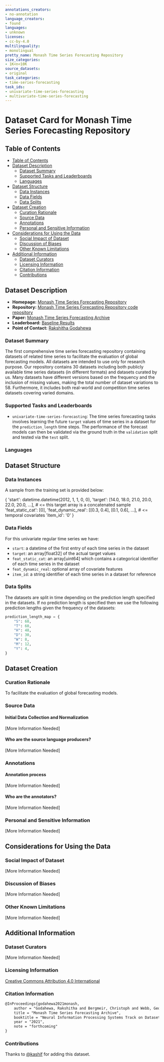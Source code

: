 ```yaml
---
annotations_creators:
- no-annotation
language_creators:
- found
languages:
- unknown
licenses:
- cc-by-4.0
multilinguality:
- monolingual
pretty_name: Monash Time Series Forecasting Repository
size_categories:
- 1K<n<10K
source_datasets:
- original
task_categories:
- time-series-forecasting
task_ids:
- univariate-time-series-forecasting
- multivariate-time-series-forecasting
---
```


# Dataset Card for Monash Time Series Forecasting Repository

## Table of Contents
- [Table of Contents](#table-of-contents)
- [Dataset Description](#dataset-description)
  - [Dataset Summary](#dataset-summary)
  - [Supported Tasks and Leaderboards](#supported-tasks-and-leaderboards)
  - [Languages](#languages)
- [Dataset Structure](#dataset-structure)
  - [Data Instances](#data-instances)
  - [Data Fields](#data-fields)
  - [Data Splits](#data-splits)
- [Dataset Creation](#dataset-creation)
  - [Curation Rationale](#curation-rationale)
  - [Source Data](#source-data)
  - [Annotations](#annotations)
  - [Personal and Sensitive Information](#personal-and-sensitive-information)
- [Considerations for Using the Data](#considerations-for-using-the-data)
  - [Social Impact of Dataset](#social-impact-of-dataset)
  - [Discussion of Biases](#discussion-of-biases)
  - [Other Known Limitations](#other-known-limitations)
- [Additional Information](#additional-information)
  - [Dataset Curators](#dataset-curators)
  - [Licensing Information](#licensing-information)
  - [Citation Information](#citation-information)
  - [Contributions](#contributions)

## Dataset Description

- **Homepage:** [Monash Time Series Forecasting Repository](https://forecastingdata.org/)
- **Repository:** [Monash Time Series Forecasting Repository code repository](https://github.com/rakshitha123/TSForecasting)
- **Paper:** [Monash Time Series Forecasting Archive](https://openreview.net/pdf?id=wEc1mgAjU-)
- **Leaderboard:** [Baseline Results](https://forecastingdata.org/#results)
- **Point of Contact:** [Rakshitha Godahewa](mailto:rakshitha.godahewa@monash.edu)

### Dataset Summary

The first comprehensive time series forecasting repository containing datasets of related time series to facilitate the evaluation of global forecasting models. All datasets are intended to use only for research purpose. Our repository contains 30 datasets including both publicly available time series datasets (in different formats) and datasets curated by us. Many datasets have different versions based on the frequency and the inclusion of missing values, making the total number of dataset variations to 58. Furthermore, it includes both real-world and competition time series datasets covering varied domains.

### Supported Tasks and Leaderboards

- `univariate-time-series-forecasting`: The time series forecasting tasks involves learning the future `target` values of time series in a dataset for the `prediction_length` time steps. The performance of the forecast models can then be validated via the ground truth in the `validation` split and tested via the `test` split.


### Languages

## Dataset Structure

### Data Instances

A sample from the training set is provided below:

{
  'start': datetime.datetime(2012, 1, 1, 0, 0),
  'target': [14.0, 18.0, 21.0, 20.0, 22.0, 20.0, ...], # <= this target array is a concatenated sample
  'feat_static_cat': [0], 
  'feat_dynamic_real': [[0.3, 0.4], [0.1, 0.6], ...], # <= temporal covariates
  'item_id': '0'
}


### Data Fields

For this univariate regular time series we have:

* `start`: a datetime of the first entry of each time series in the dataset
* `target`: an array[float32] of the actual target values
* `feat_static_cat`: an array[uint64] which contains a categorical identifier of each time series in the dataset
* `feat_dynamic_real`: optional array of covariate features
* `item_id`: a string identifier of each time series in a dataset for reference

### Data Splits

The datasets are split in time depending on the prediction length specified in the datasets. If no prediction length is specified then we use the following prediction lengths given the frequency of the datasets:

```py
prediction_length_map = {
    "S": 60,
    "T": 60,
    "H": 48,
    "D": 30,
    "W": 8,
    "M": 12,
    "Y": 4,
}
```


## Dataset Creation

### Curation Rationale

To facilitate the evaluation of global forecasting models. 

### Source Data

#### Initial Data Collection and Normalization

[More Information Needed]

#### Who are the source language producers?

[More Information Needed]

### Annotations

#### Annotation process

[More Information Needed]

#### Who are the annotators?

[More Information Needed]

### Personal and Sensitive Information

[More Information Needed]

## Considerations for Using the Data

### Social Impact of Dataset

[More Information Needed]

### Discussion of Biases

[More Information Needed]

### Other Known Limitations

[More Information Needed]

## Additional Information

### Dataset Curators

[More Information Needed]

### Licensing Information

[Creative Commons Attribution 4.0 International](https://creativecommons.org/licenses/by/4.0/legalcode)

### Citation Information

```tex
@InProceedings{godahewa2021monash,
    author = "Godahewa, Rakshitha and Bergmeir, Christoph and Webb, Geoffrey I. and Hyndman, Rob J. and Montero-Manso, Pablo",
    title = "Monash Time Series Forecasting Archive",
    booktitle = "Neural Information Processing Systems Track on Datasets and Benchmarks",
    year = "2021",
    note = "forthcoming"
}
```

### Contributions

Thanks to [@kashif](https://github.com/kashif) for adding this dataset.
